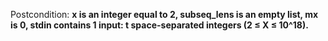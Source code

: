 Postcondition: **x is an integer equal to 2, subseq_lens is an empty list, mx is 0, stdin contains 1 input: t space-separated integers (2 ≤ X ≤ 10^18).**
